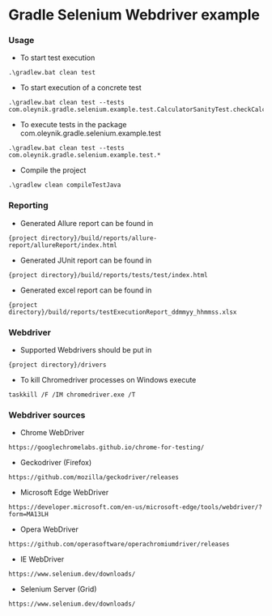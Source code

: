 # Gradle Selenium Webdriver example

### Usage

* To start test execution

```
.\gradlew.bat clean test
```

* To start execution of a concrete test

```
.\gradlew.bat clean test --tests com.oleynik.gradle.selenium.example.test.CalculatorSanityTest.checkCalculatorOpening
```
* To execute tests in the package com.oleynik.gradle.selenium.example.test

```
.\gradlew.bat clean test --tests com.oleynik.gradle.selenium.example.test.* 
```
* Compile the project

```
.\gradlew clean compileTestJava
```

### Reporting

* Generated Allure report can be found in
```
{project directory}/build/reports/allure-report/allureReport/index.html
```

* Generated JUnit report can be found in
```
{project directory}/build/reports/tests/test/index.html
```
* Generated excel report can be found in
```
{project directory}/build/reports/testExecutionReport_ddmmyy_hhmmss.xlsx
```
### Webdriver

* Supported Webdrivers should be put in 
```
{project directory}/drivers
```
* To kill Chromedriver processes on Windows execute
```
taskkill /F /IM chromedriver.exe /T
```

### Webdriver sources

* Chrome WebDriver
```
https://googlechromelabs.github.io/chrome-for-testing/
```
* Geckodriver (Firefox)
```
https://github.com/mozilla/geckodriver/releases
```

* Microsoft Edge WebDriver
```
https://developer.microsoft.com/en-us/microsoft-edge/tools/webdriver/?form=MA13LH
```

* Opera WebDriver
```
https://github.com/operasoftware/operachromiumdriver/releases
```

* IE WebDriver
```
https://www.selenium.dev/downloads/
```

* Selenium Server (Grid)
```
https://www.selenium.dev/downloads/
```
